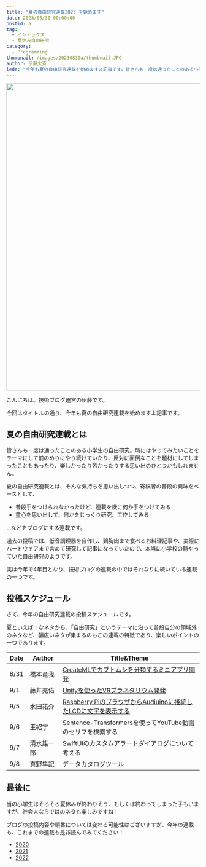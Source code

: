 ```yaml
---
title: "夏の自由研究連載2023 を始めます"
date: 2023/08/30 00:00:00
postid: a
tag:
  - インデックス
  - 夏休み自由研究
category:
  - Programming
thumbnail: /images/20230830a/thumbnail.JPG
author: 伊藤太斉
lede: "今年も夏の自由研究連載を始めますよ記事です。皆さんも一度は通ったことのある小学生の自由研究"
---
```

<img src="/images/20230830a/IMG_3515.JPG" alt="" width="1200" height="800" loading="lazy">

こんにちは。技術ブログ運営の伊藤です。

今回はタイトルの通り、今年も夏の自由研究連載を始めますよ記事です。

## 夏の自由研究連載とは

皆さんも一度は通ったことのある小学生の自由研究。時にはやってみたいことをテーマにして前のめりにやり続けていたり、反対に面倒なことを題材にしてしまったこともあったり、楽しかったり苦かったりする思い出のひとつかもしれません。

夏の自由研究連載とは、そんな気持ちを思い出しつつ、寄稿者の普段の興味をベースとして、

- 普段手をつけられなかったけど、連載を機に何か手をつけてみる
- 童心を思い出して、何かをじっくり研究、工作してみる

...などをブログにする連載です。

過去の投稿では、低音調理器を自作し、鶏胸肉まで食べるお料理記事や、実際にハードウェアまで含めて研究して記事になっていたので、本当に小学校の時やっていた自由研究のようです。

実は今年で4年目となり、技術ブログの連載の中ではそれなりに続いている連載の一つです。

## 投稿スケジュール

さて、今年の自由研究連載の投稿スケジュールです。

夏といえば！なネタから、「自由研究」というテーマに沿って普段自分の領域外のネタなど、幅広いネタが集まるのもこの連載の特徴であり、楽しいポイントの一つであります。

|Date|Author|Title&Theme|
|----|---|---|
|8/31|橋本竜我| [CreateMLでカブトムシを分類するミニアプリ開発](/articles/20230831a/)|
|9/1 |藤井亮佑| [Unityを使ったVRプラネタリウム開発](/articles/20230901a/)|
|9/5 |水田祐介|[Raspberry PiのブラウザからAudiuinoに接続したLCDに文字を表示する](/articles/20230905a/)|
|9/6 |王紹宇|Sentence-Transformersを使ってYouTube動画のセリフを検索する|
|9/7 |清水雄一郎|SwiftUIのカスタムアラートダイアログについて考える|
|9/8 |真野隼記|データカタログツール|

## 最後に

当の小学生はそろそろ夏休みが終わりそう、もしくは終わってしまった子もいますが、社会人ならではのネタも楽しみですね！

ブログの投稿内容や順番については変わる可能性はございますが、今年の連載も、これまでの連載も是非読んでみてください！

- [2020](/articles/20200726/)
- [2021](/articles/20210823a/)
- [2022](/articles/20220822a/)
